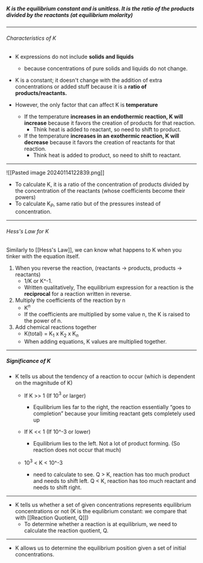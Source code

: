 


##### K is the equilibrium constant and is unitless. It is the ratio of the products divided by the reactants (at equilibrium molarity)

---
###### Characteristics of K 
- K expressions do not include **solids and liquids** 
	- because concentrations of pure solids and liquids do not change.

- K is a constant; it doesn't change with the addition of extra concentrations or added stuff because it is a **ratio of products/reactants.**

- However, the only factor that can affect K is **temperature** 
	- If the temperature **increases in an endothermic reaction, K will increase** because it favors the creation of products for that reaction.
		- Think heat is added to reactant, so need to shift to product.
	- If the temperature **increases in an exothermic reaction, K will decrease** because it favors the creation of reactants for that reaction. 
		- Think heat is added to product, so need to shift to reactant.

---
![[Pasted image 20240114122839.png]]

- To calculate K, it is a ratio of the concentration of products divided by the concentration of the reactants (whose coefficients become their powers)
- To calculate K$_P$, same ratio but of the pressures instead of concentration. 

---
###### Hess's Law for K 

Similarly to [[Hess's Law]], we can know what happens to K when you tinker with the equation itself.

1. When you reverse the reaction, (reactants -> products, products -> reactants)
	- 1/K or K^-1.
	- Written qualitatively, The equilibrium expression for a reaction is the **reciprocal** for a reaction written in reverse. 
2. Multiply the coefficients of the reaction by n
	- K$^n$ 
	- If the coefficients are multiplied by some value n, the K is raised to the power of n.
3. Add chemical reactions together
	- K(total) = K$_1$ x K$_2$ x K$_n$ 
	- When adding equations, K values are multiplied together. 

---
##### Significance of K

- K tells us about the tendency of a reaction to occur (which is dependent on the magnitude of K)
	- If K >> 1 (If 10$^3$ or larger)
		- Equilibrium lies far to the right, the reaction essentially “goes to completion” because your limiting reactant gets completely used up

	- If K << 1 (If 10^-3 or lower)
		- Equilibrium lies to the left. Not a lot of product forming. (So reaction does not occur that much)
	- 10$^3$ < K < 10^-3
		- need to calculate to see. Q > K, reaction has too much product and needs to shift left. Q < K, reaction has too much reactant and needs to shift right.

--- 

- K tells us whether a set of given concentrations represents equilibrium concentrations or not (K is the equlibrium constant: we compare that with [[Reaction Quotient, Q]])
	- To determine whether a reaction is at equilibrium, we need to calculate the reaction quotient, Q.

---

- K allows us to determine the equilibrium position given a set of initial concentrations.